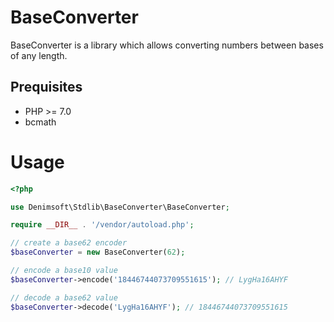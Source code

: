 # BaseConverter

BaseConverter is a library which allows converting numbers between bases of any length.

## Prequisites

- PHP >= 7.0
- bcmath

# Usage

```php
<?php

use Denimsoft\Stdlib\BaseConverter\BaseConverter;

require __DIR__ . '/vendor/autoload.php';

// create a base62 encoder
$baseConverter = new BaseConverter(62);

// encode a base10 value
$baseConverter->encode('18446744073709551615'); // LygHa16AHYF

// decode a base62 value
$baseConverter->decode('LygHa16AHYF'); // 18446744073709551615
```
